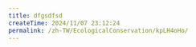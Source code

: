 ```yaml
---
title: dfgsdfsd
createTime: 2024/11/07 23:12:24
permalink: /zh-TW/EcologicalConservation/kpLH4oHo/
---
```


